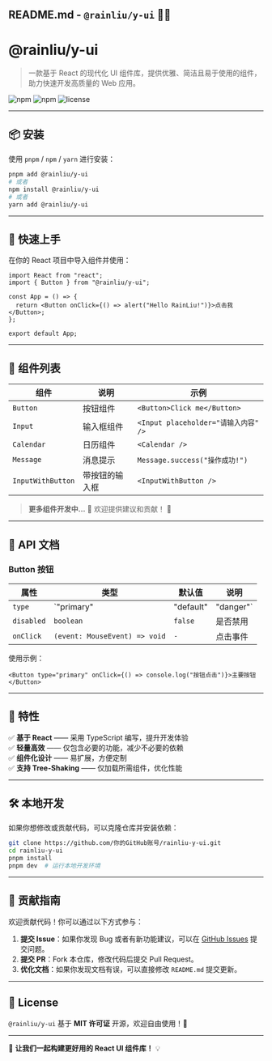 ## README.md - `@rainliu/y-ui` 🚀✨  

# @rainliu/y-ui  
> 一款基于 React 的现代化 UI 组件库，提供优雅、简洁且易于使用的组件，助力快速开发高质量的 Web 应用。

![npm](https://img.shields.io/npm/v/@rainliu/y-ui) ![npm](https://img.shields.io/npm/dm/@rainliu/y-ui) ![license](https://img.shields.io/npm/l/@rainliu/y-ui)

---

## 📦 安装  

使用 `pnpm` / `npm` / `yarn` 进行安装：

```sh
pnpm add @rainliu/y-ui
# 或者
npm install @rainliu/y-ui
# 或者
yarn add @rainliu/y-ui
```

---

## 🚀 快速上手  

在你的 React 项目中导入组件并使用：

```tsx
import React from "react";
import { Button } from "@rainliu/y-ui";

const App = () => {
  return <Button onClick={() => alert("Hello RainLiu!")}>点击我</Button>;
};

export default App;
```

---

## 🎨 组件列表  

| 组件 | 说明 | 示例 |
|------|------|------|
| `Button` | 按钮组件 | `<Button>Click me</Button>` |
| `Input` | 输入框组件 | `<Input placeholder="请输入内容" />` |
| `Calendar` | 日历组件 | `<Calendar />` |
| `Message` | 消息提示 | `Message.success("操作成功!")` |
| `InputWithButton` | 带按钮的输入框 | `<InputWithButton />` |

> **更多组件开发中...** 🚧 欢迎提供建议和贡献！ 🎉

---

## 📄 API 文档  

### Button 按钮  

| 属性 | 类型 | 默认值 | 说明 |
|------|------|------|------|
| `type` | `"primary" | "default" | "danger"` | `"default"` | 按钮类型 |
| `disabled` | `boolean` | `false` | 是否禁用 |
| `onClick` | `(event: MouseEvent) => void` | `-` | 点击事件 |

使用示例：
```tsx
<Button type="primary" onClick={() => console.log("按钮点击")}>主要按钮</Button>
```

---

## 🎯 特性  

✅ **基于 React** —— 采用 TypeScript 编写，提升开发体验  
✅ **轻量高效** —— 仅包含必要的功能，减少不必要的依赖  
✅ **组件化设计** —— 易扩展，方便定制  
✅ **支持 Tree-Shaking** —— 仅加载所需组件，优化性能  

---

## 🛠️ 本地开发  

如果你想修改或贡献代码，可以克隆仓库并安装依赖：

```sh
git clone https://github.com/你的GitHub账号/rainliu-y-ui.git
cd rainliu-y-ui
pnpm install
pnpm dev  # 运行本地开发环境
```

---

## 📌 贡献指南  

欢迎贡献代码！你可以通过以下方式参与：

1. **提交 Issue**：如果你发现 Bug 或者有新功能建议，可以在 [GitHub Issues](https://github.com/你的GitHub账号/rainliu-y-ui/issues) 提交问题。  
2. **提交 PR**：Fork 本仓库，修改代码后提交 Pull Request。  
3. **优化文档**：如果你发现文档有误，可以直接修改 `README.md` 提交更新。  

---

## 📄 License  

`@rainliu/y-ui` 基于 **MIT 许可证** 开源，欢迎自由使用！🎉

---

🚀 **让我们一起构建更好用的 React UI 组件库！** 💡